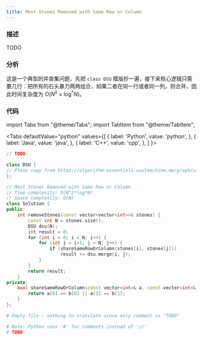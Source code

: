 ```yaml
---
title: Most Stones Removed with Same Row or Column
---
```


### 描述

TODO

### 分析

这是一个典型的并查集问题，先把 `class DSU` 模版抄一遍，接下来核心逻辑只需要几行：把所有的石头暴力两两组合，如果二者在同一行或者同一列，则合并，因此时间复杂度为 $O(N^2 \times \log^* N)$。

### 代码

import Tabs from "@theme/Tabs";
import TabItem from "@theme/TabItem";

<Tabs
defaultValue="python"
values={[
{ label: 'Python', value: 'python', },
{ label: 'Java', value: 'java', },
{ label: 'C++', value: 'cpp', },
]
}>
<TabItem value="java">

```java
// TODO
```

</TabItem>
<TabItem value="cpp">

```cpp
class DSU {
// Plese copy from https://algorithm-essentials.soulmachine.me/graph/ufs/#union-by-rank
};

// Most Stones Removed with Same Row or Column
// Time complexity: O(N^2*log*N)
// Space complexity: O(N)
class Solution {
public:
    int removeStones(const vector<vector<int>>& stones) {
        const int N = stones.size();
        DSU dsu(N);
        int result = 0;
        for (int i = 0; i < N; i++) {
            for (int j = i+1; j < N; j++) {
                if (shareSameRowOrColumn(stones[i], stones[j]))
                    result += dsu.merge(i, j);
            }
        }
        return result;
    }
private:
    bool shareSameRowOrColumn(const vector<int>& a, const vector<int>& b) {
        return a[0] == b[0] || a[1] == b[1];
    }
};
```

</TabItem>

<TabItem value="python">

```python
# Empty file - nothing to translate since only comment is "TODO"

# Note: Python uses '#' for comments instead of '//'
# TODO
```

</TabItem>
</Tabs>
